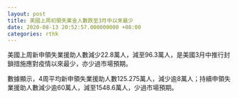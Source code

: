 ```yaml
---
layout: post
title: 美國上周初領失業金人數跌至3月中以來最少
date: 2020-08-13 20:52:57.000000000 +08:00
categories: rthk
---
```


美國上周新申領失業援助人數減少22.8萬人，減至96.3萬人，是美國3月中推行封鎖措施應對疫情以來最少，亦少過市場預期。

數據顯示，4周平均新申領失業援助人數125.275萬人，減少逾8萬人；持續申領失業援助人數減少逾60萬人，減至1548.6萬人，少過市場預期。
